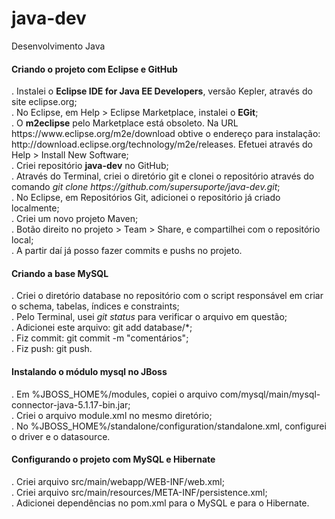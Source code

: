 java-dev
========
Desenvolvimento Java

<h4>Criando o projeto com Eclipse e GitHub</h4>
. Instalei o <b>Eclipse IDE for Java EE Developers</b>, versão Kepler, através do site eclipse.org;<br/>
. No Eclipse, em Help > Eclipse Marketplace, instalei o <b>EGit</b>;<br/>
. O <b>m2eclipse</b> pelo Marketplace está obsoleto. Na URL https://www.eclipse.org/m2e/download obtive o endereço para instalação: http://download.eclipse.org/technology/m2e/releases. Efetuei através do Help > Install New Software;<br/>
. Criei repositório <b>java-dev</b> no GitHub;<br/>
. Através do Terminal, criei o diretório git e clonei o repositório através do comando <i>git clone https://github.com/supersuporte/java-dev.git</i>;<br/>
. No Eclipse, em Repositórios Git, adicionei o repositório já criado localmente;<br/>
. Criei um novo projeto Maven;<br/>
. Botão direito no projeto > Team > Share, e compartilhei com o repositório local;<br/>
. A partir daí já posso fazer commits e pushs no projeto.

<h4>Criando a base MySQL</h4>
. Criei o diretório database no repositório com o script responsável em criar o schema, tabelas, índices e constraints;<br/>
. Pelo Terminal, usei <i>git status</i> para verificar o arquivo em questão;<br/>
. Adicionei este arquivo: git add database/*;<br/>
. Fiz commit: git commit -m "comentários";<br/>
. Fiz push: git push.<br/>

<h4>Instalando o módulo mysql no JBoss</h4>
. Em %JBOSS_HOME%/modules, copiei o arquivo com/mysql/main/mysql-connector-java-5.1.17-bin.jar;<br/>
. Criei o arquivo module.xml no mesmo diretório;<br/>
. No %JBOSS_HOME%/standalone/configuration/standalone.xml, configurei o driver e o datasource.<br/>

<h4>Configurando o projeto com MySQL e Hibernate</h4>
. Criei arquivo src/main/webapp/WEB-INF/web.xml;<br/>
. Criei arquivo src/main/resources/META-INF/persistence.xml;<br/>
. Adicionei dependências no pom.xml para o MySQL e para o Hibernate.<br/>
